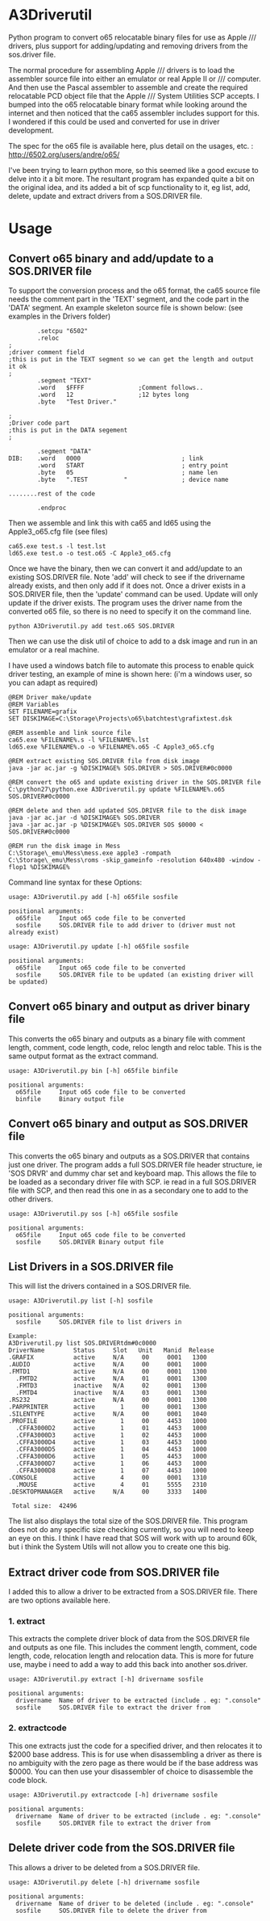# A3Driverutil
Python program to convert o65 relocatable binary files for use as Apple /// drivers, plus support for adding/updating and removing drivers from the sos.driver file.

The normal procedure for assembling Apple /// drivers is to load the assembler source file into either an emulator or real Apple II or /// computer. And then use the Pascal assembler to assemble and create the required relocatable PCD object file that the Apple /// System Utilities SCP accepts. I bumped into the o65 relocatable binary format while looking around the internet and then noticed that the ca65 assembler includes support for this. I wondered if this could be used and converted for use in driver development. 

The spec for the o65 file is available here, plus detail on the usages, etc. :
http://6502.org/users/andre/o65/

I've been trying to learn python more, so this seemed like a good excuse to delve into it a bit more. The resultant program has expanded quite a bit on the original idea, and its added a bit of scp functionality to it, eg list, add, delete, update and extract drivers from a SOS.DRIVER file.


# Usage
## Convert o65 binary and add/update to a SOS.DRIVER file

To support the conversion process and the o65 format, the ca65 source file needs the comment part in the 'TEXT' segment, and the code part in the 'DATA' segment.
An example skeleton source file is shown below:
(see examples in the Drivers folder)
   
   ```
           .setcpu "6502"
           .reloc
   ;
   ;driver comment field
   ;this is put in the TEXT segment so we can get the length and output it ok
   ;
           .segment "TEXT"
           .word   $FFFF               ;Comment follows..
           .word   12                  ;12 bytes long
           .byte   "Test Driver."
   
   ;
   ;Driver code part
   ;this is put in the DATA segement
   ;
              
           .segment "DATA"
   DIB:    .word   0000                            ; link
           .word   START                           ; entry point
           .byte   05                              ; name len
           .byte   ".TEST          "               ; device name
   
   ........rest of the code
   
           .endproc
   ```

Then we assemble and link this with ca65 and ld65 using the Apple3_o65.cfg file (see files)
   ```
   ca65.exe test.s -l test.lst
   ld65.exe test.o -o test.o65 -C Apple3_o65.cfg
   ```

Once we have the binary, then we can convert it and add/update to an existing SOS.DRIVER file. Note 'add' will check to see if the drivername already exists, and then only add if it does not. Once a driver exists in a SOS.DRIVER file, then the 'update' command can be used. Update will only update if the driver exists. The program uses the driver name from the converted o65 file, so there is no need to specify it on the command line.

   ```
   python A3Driverutil.py add test.o65 SOS.DRIVER
   ```

Then we can use the disk util of choice to add to a dsk image and run in an emulator or a real machine.


I have used a windows batch file to automate this process to enable quick driver testing, an example of mine is shown here:
(i'm a windows user, so you can adapt as required)

   ```
   @REM Driver make/update
   @REM Variables
   SET FILENAME=grafix
   SET DISKIMAGE=C:\Storage\Projects\o65\batchtest\grafixtest.dsk
   
   @REM assemble and link source file
   ca65.exe %FILENAME%.s -l %FILENAME%.lst
   ld65.exe %FILENAME%.o -o %FILENAME%.o65 -C Apple3_o65.cfg
   
   @REM extract existing SOS.DRIVER file from disk image
   java -jar ac.jar -g %DISKIMAGE% SOS.DRIVER > SOS.DRIVER#0c0000
   
   @REM convert the o65 and update existing driver in the SOS.DRIVER file
   C:\python27\python.exe A3Driverutil.py update %FILENAME%.o65 SOS.DRIVER#0c0000
   
   @REM delete and then add updated SOS.DRIVER file to the disk image
   java -jar ac.jar -d %DISKIMAGE% SOS.DRIVER
   java -jar ac.jar -p %DISKIMAGE% SOS.DRIVER SOS $0000 < SOS.DRIVER#0c0000
   
   @REM run the disk image in Mess
   C:\Storage\_emu\Mess\mess.exe apple3 -rompath C:\Storage\_emu\Mess\roms -skip_gameinfo -resolution 640x480 -window -flop1 %DISKIMAGE%
   ```
Command line syntax for these Options:

   ```
   usage: A3Driverutil.py add [-h] o65file sosfile

   positional arguments:
     o65file     Input o65 code file to be converted
     sosfile     SOS.DRIVER file to add driver to (driver must not already exist)
     
   usage: A3Driverutil.py update [-h] o65file sosfile

   positional arguments:
     o65file     Input o65 code file to be converted
     sosfile     SOS.DRIVER file to be updated (an existing driver will be updated)
```

## Convert o65 binary and output as driver binary file
This converts the o65 binary and outputs as a binary file with comment length, comment, code length, code, reloc length and reloc table. This is the same output format as the extract command.

   ```
   usage: A3Driverutil.py bin [-h] o65file binfile

   positional arguments:
     o65file     Input o65 code file to be converted
     binfile     Binary output file
   ```

## Convert o65 binary and output as SOS.DRIVER file
This converts the o65 binary and outputs as a SOS.DRIVER that contains just one driver. The program adds a full SOS.DRIVER file header structure, ie 'SOS DRVR' and dummy char set and keyboard map. This allows the file to be loaded as a secondary driver file with SCP. ie read in a full SOS.DRIVER file with SCP, and then read this one in as a secondary one to add to the other drivers. 

   ```
   usage: A3Driverutil.py sos [-h] o65file sosfile

   positional arguments:
     o65file     Input o65 code file to be converted
     sosfile     SOS.DRIVER Binary output file
```

## List Drivers in a SOS.DRIVER file
This will list the drivers contained in a SOS.DRIVER file.

   ```
   usage: A3Driverutil.py list [-h] sosfile

   positional arguments:
     sosfile     SOS.DRIVER file to list drivers in
  
  Example:
   A3Driverutil.py list SOS.DRIVERtdm#0c0000
   DriverName        Status     Slot   Unit   Manid  Release
   .GRAFIX           active     N/A     00     0001   1300
   .AUDIO            active     N/A     00     0001   1000
   .FMTD1            active     N/A     00     0001   1300
     .FMTD2          active     N/A     01     0001   1300
     .FMTD3          inactive   N/A     02     0001   1300
     .FMTD4          inactive   N/A     03     0001   1300
   .RS232            active     N/A     00     0001   1300
   .PARPRINTER       active       1     00     0001   1300
   .SILENTYPE        active     N/A     00     0001   1040
   .PROFILE          active       1     00     4453   1000
     .CFFA3000D2     active       1     01     4453   1000
     .CFFA3000D3     active       1     02     4453   1000
     .CFFA3000D4     active       1     03     4453   1000
     .CFFA3000D5     active       1     04     4453   1000
     .CFFA3000D6     active       1     05     4453   1000
     .CFFA3000D7     active       1     06     4453   1000
     .CFFA3000D8     active       1     07     4453   1000
   .CONSOLE          active       4     00     0001   1310
     .MOUSE          active       4     01     5555   2310
   .DESKTOPMANAGER   active     N/A     00     3333   1400
   
    Total size:  42496
```
The list also displays the total size of the SOS.DRIVER file. This program does not do any specific size checking currently, so you will need to keep an eye on this. I think I have read that SOS will work with up to around 60k, but i think the System Utils will not allow you to create one this big.  

## Extract driver code from SOS.DRIVER file
I added this to allow a driver to be extracted from a SOS.DRIVER file. There are two options available here.
### 1. extract
This extracts the complete driver block of data from the SOS.DRIVER file and outputs as one file. This includes the comment length, comment, code length, code, relocation length and relocation data. This is more for future use, maybe i need to add a way to add this back into another sos.driver.

   ```
   usage: A3Driverutil.py extract [-h] drivername sosfile

   positional arguments:
     drivername  Name of driver to be extracted (include . eg: ".console"
     sosfile     SOS.DRIVER file to extract the driver from
```

### 2. extractcode
This one extracts just the code for a specified driver, and then relocates it to $2000 base address. This is for use when disassembling a driver as there is no ambiguity with the zero page as there would be if the base address was $0000. You can then use your disassembler of choice to disassemble the code block.

   ```
   usage: A3Driverutil.py extractcode [-h] drivername sosfile

   positional arguments:
     drivername  Name of driver to be extracted (include . eg: ".console"
     sosfile     SOS.DRIVER file to extract the driver from
```

## Delete driver code from the SOS.DRIVER file
This allows a driver to be deleted from a SOS.DRIVER file.

   ```
   usage: A3Driverutil.py delete [-h] drivername sosfile

   positional arguments:
     drivername  Name of driver to be deleted (include . eg: ".console"
     sosfile     SOS.DRIVER file to delete the driver from
  ```
